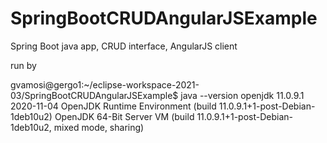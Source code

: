 # SpringBootCRUDAngularJSExample
Spring Boot java app, CRUD interface, AngularJS client


run by

gvamosi@gergo1:~/eclipse-workspace-2021-03/SpringBootCRUDAngularJSExample$ java --version
openjdk 11.0.9.1 2020-11-04
OpenJDK Runtime Environment (build 11.0.9.1+1-post-Debian-1deb10u2)
OpenJDK 64-Bit Server VM (build 11.0.9.1+1-post-Debian-1deb10u2, mixed mode, sharing)

